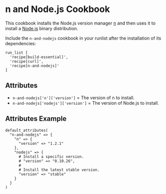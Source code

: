 # n and Node.js Cookbook

This cookbook installs the Node.js version manager [n][0] and then uses it to
install a [Node.js][1] binary distribution.

Include the `n-and-nodejs` cookbook in your runlist after the installation of
its dependencies:

```
run_list [
  'recipe[build-essential]',
  'recipe[curl]',
  'recipe[n-and-nodejs]'
]
```

## Attributes

  * `n-and-nodejs['n']['version']` = The version of n to install.
  * `n-and-nodejs['nodejs']['version']` = The version of Node.js to install.

## Attributes Example

```
default_attributes(
  "n-and-nodejs" => {
    "n" => {
      "version" => "1.2.1"
    },
    "nodejs" => {
      # Install a specific version.
      # "version" => "0.10.26",
      #
      # Install the latest stable version.
      "version" => "stable"
    }
  }
)
```

[0]: https://github.com/visionmedia/n
[1]: http://nodejs.org
